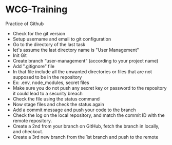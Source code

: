 # WCG-Training

Practice of Github

- Check for the git version
- Setup username and email to git configuration
- Go to the directory of the last task
- let's assume the last directory name is "User Management"
- Init Git
- Create branch “user-management” (according to your project name)
- Add ".gitignore" file
- In that file include all the unwanted directories or files that are not supposed to be in the repository
- Ex: .env, node_modules, secret files
- Make sure you do not push any secret key or password to the repository it could lead to a security breach
- Check the file using the status command
- Now stage files and check the status again
- Add a commit message and push your code to the branch
- Check the log on the local repository, and match the commit ID with the remote repository.
- Create a 2nd from your branch on GitHub, fetch the branch in locally, and checkout.
- Create a 3rd new branch from the 1st branch and push to the remote
